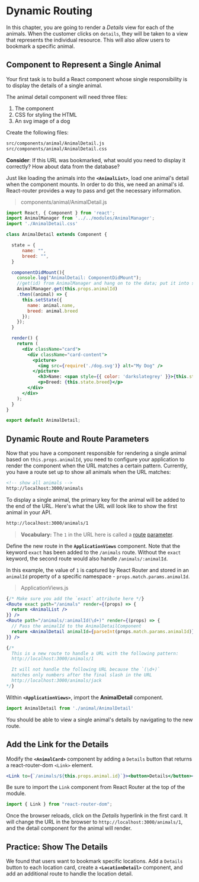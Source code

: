# Dynamic Routing

In this chapter, you are going to render a _Details_ view for each of the animals. When the customer clicks on `details`, they will be taken to a view that represents the individual resource. This will also allow users to bookmark a specific animal.

## Component to Represent a Single Animal

Your first task is to build a React component whose single responsibility is to display the details of a single animal.

The animal detail component will need three files:

1. The component
2. CSS for styling the HTML
3. An svg image of a dog

Create the following files:
```sh
src/components/animal/AnimalDetail.js
src/components/animal/AnimalDetail.css
```

**Consider**: If this URL was bookmarked, what would you need to display it correctly? How about data from the database?

Just like loading the animals into the **`<AnimalList>`**, load one animal's detail when the component mounts. In order to do this, we need an animal's id. React-router provides a way to pass and get the necessary information.


> components/animal/AnimalDetail.js

```jsx
import React, { Component } from 'react';
import AnimalManager from '../../modules/AnimalManager';
import './AnimalDetail.css'

class AnimalDetail extends Component {

  state = {
      name: "",
      breed: "",
  }

  componentDidMount(){
    console.log("AnimalDetail: ComponentDidMount");
    //get(id) from AnimalManager and hang on to the data; put it into state
    AnimalManager.get(this.props.animalId)
    .then((animal) => {
      this.setState({
        name: animal.name,
        breed: animal.breed
      });
    });
  }

  render() {
    return (
      <div className="card">
        <div className="card-content">
          <picture>
            <img src={require('./dog.svg')} alt="My Dog" />
          </picture>
            <h3>Name: <span style={{ color: 'darkslategrey' }}>{this.state.name}</span></h3>
            <p>Breed: {this.state.breed}</p>
        </div>
      </div>
    );
  }
}

export default AnimalDetail;

```


## Dynamic Route and Route Parameters

Now that you have a component responsible for rendering a single animal based on `this.props.animalId`, you need to configure your application to render the component when the URL matches a certain pattern. Currently, you have a route set up to show all animals when the URL matches:

```html
<!-- show all animals -->
http://localhost:3000/animals
```

To display a single animal, the primary key for the animal will be added to the end of the URL. Here's what the URL will look like to show the first animal in your API.

```html
http://localhost:3000/animals/1
```

> **Vocabulary:** The `1` in the URL here is called a [route](https://jaketrent.com/post/access-route-params-react-router-v4/) [parameter](https://scotch.io/courses/using-react-router-4/route-params).


Define the new route in the **`ApplicationViews`** component. Note that the keyword `exact` has been added to the `/animals` route. Without the `exact` keyword, the second route would also handle `/animals/:animalId`.

In this example, the value of `1` is captured by React Router and stored in an `animalId` property of a specific namespace - `props.match.params.animalId`.

> ApplicationViews.js

```jsx
{/* Make sure you add the `exact` attribute here */}
<Route exact path="/animals" render={(props) => {
  return <AnimalList />
}} />
<Route path="/animals/:animalId(\d+)" render={(props) => {
  // Pass the animalId to the AnimalDetailComponent
  return <AnimalDetail animalId={parseInt(props.match.params.animalId)}/>
}} />

{/*
  This is a new route to handle a URL with the following pattern:
  http://localhost:3000/animals/1

  It will not handle the following URL because the `(\d+)`
  matches only numbers after the final slash in the URL
  http://localhost:3000/animals/jack
*/}

```
Within **`<ApplicationViews>`**, import the **AnimalDetail** component.

```js
import AnimalDetail from './animal/AnimalDetail'
```

You should be able to view a single animal's details by navigating to the new route.


## Add the Link for the Details

Modify the **`<AnimalCard>`** component by adding a `Details` button that returns a react-router-dom `<Link>` element.

```jsx
<Link to={`/animals/${this.props.animal.id}`}><button>Details</button></Link>
```

Be sure to import the `Link` component from React Router at the top of the module.


```js
import { Link } from "react-router-dom";
```

Once the browser reloads, click on the _Details_ hyperlink in the first card. It will change the URL in the browser to `http://localhost:3000/animals/1`, and the detail component for the animal will render.


## Practice: Show The Details
We found that users want to bookmark specific locations. Add a `Details` button to each location card, create a **`<LocationDetail>`** component, and add an additional route to handle the location detail.


